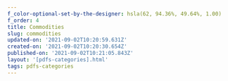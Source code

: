 ```yaml
---
f_color-optional-set-by-the-designer: hsla(62, 94.36%, 49.64%, 1.00)
f_order: 4
title: Commodities
slug: commodities
updated-on: '2021-09-02T10:20:59.631Z'
created-on: '2021-09-02T10:20:30.654Z'
published-on: '2021-09-02T10:21:05.843Z'
layout: '[pdfs-categories].html'
tags: pdfs-categories
---
```



